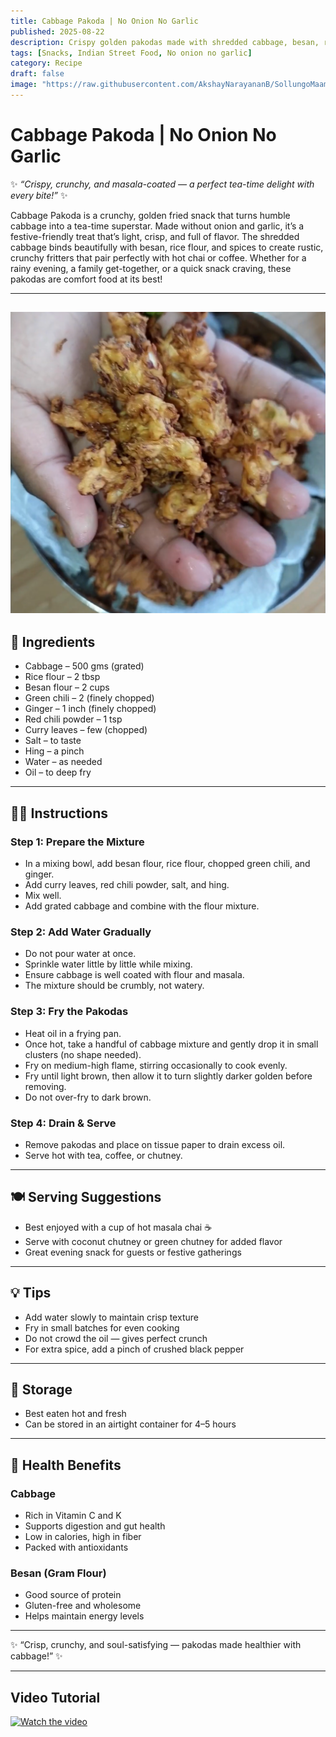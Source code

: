 ```yaml
---
title: Cabbage Pakoda | No Onion No Garlic  
published: 2025-08-22  
description: Crispy golden pakodas made with shredded cabbage, besan, rice flour, and spices — a perfect tea-time snack without onion and garlic.  
tags: [Snacks, Indian Street Food, No onion no garlic]  
category: Recipe  
draft: false  
image: "https://raw.githubusercontent.com/AkshayNarayananB/SollungoMaami/master/images/cabbagepakoda.png"  
---
```


#  Cabbage Pakoda | No Onion No Garlic  

✨ *“Crispy, crunchy, and masala-coated — a perfect tea-time delight with every bite!”* ✨  

 Cabbage Pakoda is a crunchy, golden fried snack that turns humble cabbage into a tea-time superstar. Made without onion and garlic, it’s a festive-friendly treat that’s light, crisp, and full of flavor. The shredded cabbage binds beautifully with besan, rice flour, and spices to create rustic, crunchy fritters that pair perfectly with hot chai or coffee. Whether for a rainy evening, a family get-together, or a quick snack craving, these pakodas are comfort food at its best!

---
![cabbagepakoda](https://raw.githubusercontent.com/AkshayNarayananB/SollungoMaami/master/images/cabbagepakoda.png)  
---


## 🛒 Ingredients  

-  Cabbage – 500 gms (grated)  
-  Rice flour – 2 tbsp  
-  Besan flour – 2 cups  
-  Green chili – 2 (finely chopped)  
-  Ginger – 1 inch (finely chopped)  
-  Red chili powder – 1 tsp  
-  Curry leaves – few (chopped)  
-  Salt – to taste  
-  Hing – a pinch  
-  Water – as needed  
-  Oil – to deep fry  

---

## 👩‍🍳 Instructions  

### Step 1: Prepare the Mixture  
- In a mixing bowl, add besan flour, rice flour, chopped green chili, and ginger.  
- Add curry leaves, red chili powder, salt, and hing.  
- Mix well.  
- Add grated cabbage and combine with the flour mixture.  

### Step 2: Add Water Gradually  
- Do not pour water at once.  
- Sprinkle water little by little while mixing.  
- Ensure cabbage is well coated with flour and masala.  
- The mixture should be crumbly, not watery.  

### Step 3: Fry the Pakodas  
- Heat oil in a frying pan.  
- Once hot, take a handful of cabbage mixture and gently drop it in small clusters (no shape needed).  
- Fry on medium-high flame, stirring occasionally to cook evenly.  
- Fry until light brown, then allow it to turn slightly darker golden before removing.  
- Do not over-fry to dark brown.  

### Step 4: Drain & Serve  
- Remove pakodas and place on tissue paper to drain excess oil.  
- Serve hot with tea, coffee, or chutney.  

---

## 🍽️ Serving Suggestions  

- Best enjoyed with a cup of hot masala chai ☕  
- Serve with coconut chutney or green chutney for added flavor  
- Great evening snack for guests or festive gatherings  

---

## 💡 Tips  

- Add water slowly to maintain crisp texture  
- Fry in small batches for even cooking  
- Do not crowd the oil — gives perfect crunch  
- For extra spice, add a pinch of crushed black pepper  

---

## 🧊 Storage  

- Best eaten hot and fresh  
- Can be stored in an airtight container for 4–5 hours  

---
## 🌿 Health Benefits  

### Cabbage  
- Rich in Vitamin C and K  
- Supports digestion and gut health  
- Low in calories, high in fiber  
- Packed with antioxidants  

### Besan (Gram Flour)  
- Good source of protein  
- Gluten-free and wholesome  
- Helps maintain energy levels  

---

✨ “Crisp, crunchy, and soul-satisfying — pakodas made healthier with cabbage!” ✨

---

## Video Tutorial

[![Watch the video](https://img.youtube.com/vi/o_UkoV1Zk2M/0.jpg)](https://youtu.be/o_UkoV1Zk2M?si=WrloDzaIGhNK4zZf)
